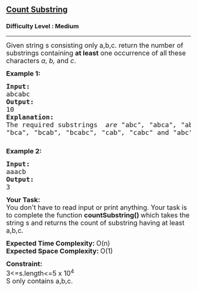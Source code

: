 <h2><a href="https://www.geeksforgeeks.org/problems/count-substring/1">Count Substring</a></h2><h3>Difficulty Level : Medium</h3><hr><div class="problems_problem_content__Xm_eO"><p><span style="font-size:18px">Given string s consisting only a,b,c. return the number of substrings&nbsp;containing&nbsp;<strong>at least</strong>&nbsp;one occurrence of all these characters&nbsp;<em>a</em>,&nbsp;<em>b,</em>&nbsp;and&nbsp;<em>c</em>.</span></p>

<p><strong><span style="font-size:18px">Example 1:</span></strong></p>

<pre><span style="font-size:18px"><strong>Input:</strong>
abcabc
<strong>Output:</strong>
10
<strong>Explanation:</strong>
The required substrings <em> are "</em>abc<em>", "</em>abca<em>", "</em>abcab<em>", "</em>abcabc<em>",
"</em>bca<em>", "</em>bcab<em>", "</em>bcabc<em>", "</em>cab<em>", "</em>cabc<em>" </em>and<em> "</em>abc<em>".</em></span>

</pre>

<p><strong><span style="font-size:18px">Example 2:</span></strong></p>

<pre><span style="font-size:18px"><strong>Input:</strong>
</span><span style="font-size:18px">aaacb
<strong>Output:</strong>
3</span></pre>

<p><strong><span style="font-size:18px">Your Task:</span></strong><br>
<span style="font-size:18px">You don't have to read input or print anything. Your task is to complete the function&nbsp;<strong>countSubstring()&nbsp;</strong>which takes the string s&nbsp;and returns the count of substring having at least a,b,c.</span></p>

<p><span style="font-size:18px"><strong>Expected Time Complexity: </strong>O(n)<br>
<strong>Expected Space Complexity:&nbsp;</strong>O(1)</span></p>

<p><strong><span style="font-size:18px">Constraint:</span></strong><br>
<span style="font-size:18px">3&lt;=s.length&lt;=5 x 10<sup>4&nbsp;&nbsp;</sup></span><br>
<span style="font-size:18px">S only contains a,b,c.</span></p>
</div>